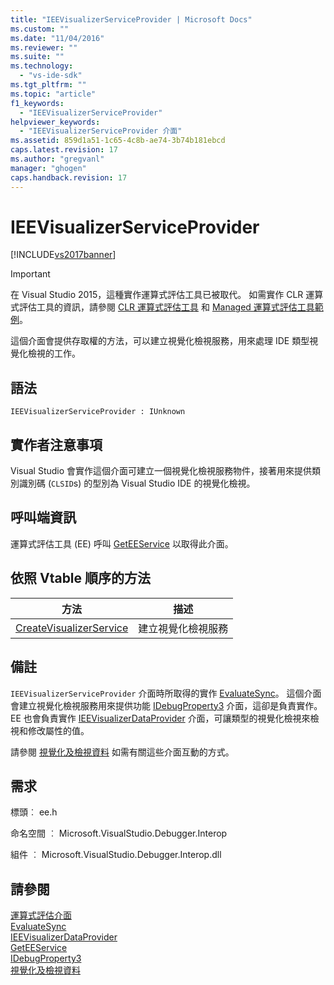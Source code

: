 ```yaml
---
title: "IEEVisualizerServiceProvider | Microsoft Docs"
ms.custom: ""
ms.date: "11/04/2016"
ms.reviewer: ""
ms.suite: ""
ms.technology: 
  - "vs-ide-sdk"
ms.tgt_pltfrm: ""
ms.topic: "article"
f1_keywords: 
  - "IEEVisualizerServiceProvider"
helpviewer_keywords: 
  - "IEEVisualizerServiceProvider 介面"
ms.assetid: 859d1a51-1c65-4c8b-ae74-3b74b181ebcd
caps.latest.revision: 17
ms.author: "gregvanl"
manager: "ghogen"
caps.handback.revision: 17
---
```

# IEEVisualizerServiceProvider
[!INCLUDE[vs2017banner](../../../code-quality/includes/vs2017banner.md)]

> [!IMPORTANT]
>  在 Visual Studio 2015，這種實作運算式評估工具已被取代。 如需實作 CLR 運算式評估工具的資訊，請參閱 [CLR 運算式評估工具](https://github.com/Microsoft/ConcordExtensibilitySamples/wiki/CLR-Expression-Evaluators) 和 [Managed 運算式評估工具範例](https://github.com/Microsoft/ConcordExtensibilitySamples/wiki/Managed-Expression-Evaluator-Sample)。  
  
 這個介面會提供存取權的方法，可以建立視覺化檢視服務，用來處理 IDE 類型視覺化檢視的工作。  
  
## 語法  
  
```  
IEEVisualizerServiceProvider : IUnknown  
```  
  
## 實作者注意事項  
 Visual Studio 會實作這個介面可建立一個視覺化檢視服務物件，接著用來提供類別識別碼 \(`CLSID`s\) 的型別為 Visual Studio IDE 的視覺化檢視。  
  
## 呼叫端資訊  
 運算式評估工具 \(EE\) 呼叫 [GetEEService](../../../extensibility/debugger/reference/idebugbinder3-geteeservice.md) 以取得此介面。  
  
## 依照 Vtable 順序的方法  
  
|方法|描述|  
|--------|--------|  
|[CreateVisualizerService](../../../extensibility/debugger/reference/ieevisualizerserviceprovider-createvisualizerservice.md)|建立視覺化檢視服務|  
  
## 備註  
 `IEEVisualizerServiceProvider` 介面時所取得的實作 [EvaluateSync](../../../extensibility/debugger/reference/idebugparsedexpression-evaluatesync.md)。 這個介面會建立視覺化檢視服務用來提供功能 [IDebugProperty3](../../../extensibility/debugger/reference/idebugproperty3.md) 介面，這卻是負責實作。 EE 也會負責實作 [IEEVisualizerDataProvider](../../../extensibility/debugger/reference/ieevisualizerdataprovider.md) 介面，可讓類型的視覺化檢視來檢視和修改屬性的值。  
  
 請參閱 [視覺化及檢視資料](../../../extensibility/debugger/visualizing-and-viewing-data.md) 如需有關這些介面互動的方式。  
  
## 需求  
 標頭︰ ee.h  
  
 命名空間 ︰ Microsoft.VisualStudio.Debugger.Interop  
  
 組件 ︰ Microsoft.VisualStudio.Debugger.Interop.dll  
  
## 請參閱  
 [運算式評估介面](../../../extensibility/debugger/reference/expression-evaluation-interfaces.md)   
 [EvaluateSync](../../../extensibility/debugger/reference/idebugparsedexpression-evaluatesync.md)   
 [IEEVisualizerDataProvider](../../../extensibility/debugger/reference/ieevisualizerdataprovider.md)   
 [GetEEService](../../../extensibility/debugger/reference/idebugbinder3-geteeservice.md)   
 [IDebugProperty3](../../../extensibility/debugger/reference/idebugproperty3.md)   
 [視覺化及檢視資料](../../../extensibility/debugger/visualizing-and-viewing-data.md)